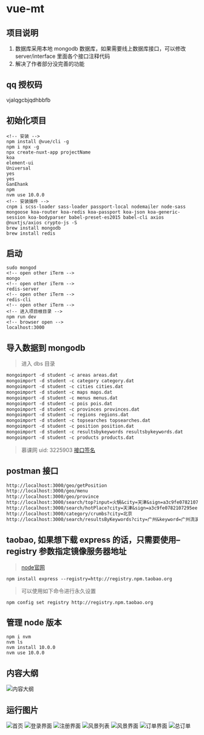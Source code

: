 # vue-mt

## 项目说明

1. 数据库采用本地 mongodb 数据库，如果需要线上数据库接口，可以修改 server/interface 里面各个接口注释代码
2. 解决了作者部分没完善的功能

## qq 授权码

vjalqgcbjqdhbbfb

## 初始化项目

```console
<!-- 安装 -->
npm install @vue/cli -g
npm i npx -g
npx create-nuxt-app projectName
koa
element-ui
Universal
yes
yes
GanEhank
npm
nvm use 10.0.0
<!-- 安装插件 -->
cnpm i scss-loader sass-loader passport-local nodemailer node-sass mongoose koa-router koa-redis koa-passport koa-json koa-generic-session koa-bodyparser babel-preset-es2015 babel-cli axios @nuxtjs/axios crypto-js -S
brew install mongodb
brew install redis
```

## 启动

```console
sudo mongod
<!-- open other iTerm -->
mongo
<!-- open other iTerm -->
redis-server
<!-- open other iTerm -->
redis-cli
<!-- open other iTerm -->
<!-- 进入项目根目录 -->
npm run dev
<!-- browser open -->
localhost:3000
```

## 导入数据到 mongodb

> 进入 dbs 目录

```md
mongoimport -d student -c areas areas.dat
mongoimport -d student -c category category.dat
mongoimport -d student -c cities cities.dat
mongoimport -d student -c maps maps.dat
mongoimport -d student -c menus menus.dat
mongoimport -d student -c pois pois.dat
mongoimport -d student -c provinces provinces.dat
mongoimport -d student -c regions regions.dat
mongoimport -d student -c topsearches topsearches.dat
mongoimport -d student -c position position.dat
mongoimport -d student -c resultsbykeywords resultsbykeywords.dat
mongoimport -d student -c products products.dat
```

> 慕课网 uid: 3225903
> [接口签名](http://cp-tools.cn/sign)

## postman 接口

```md
http://localhost:3000/geo/getPosition
http://localhost:3000/geo/menu
http://localhost:3000/geo/province
http://localhost:3000/search/top?input=火锅&city=天津&sign=a3c9fe0782107295ee9f1709edd15218
http://localhost:3000/search/hotPlace?city=天津&sign=a3c9fe0782107295ee9f1709edd15218
http://localhost:3000/category/crumbs?city=北京
http://localhost:3000/search/resultsByKeywords?city=广州&keyword=广州流溪河国家森林公园
```

## taobao, 如果想下载 express 的话，只需要使用–registry 参数指定镜像服务器地址

> [node官网](https://nodejs.org/en/)

```console
npm install express --registry=http://registry.npm.taobao.org
```

> 可以使用如下命令进行永久设置

```console
npm config set registry http://registry.npm.taobao.org
```

## 管理 node 版本

```console
npm i nvm
nvm ls
nvm install 10.0.0
nvm use 10.0.0
```

## 内容大纲

![内容大纲](https://i.loli.net/2018/12/30/5c28d153b9341.jpeg)

## 运行图片

![首页](https://i.loli.net/2019/01/10/5c37653fe976f.png)
![登录界面](https://i.loli.net/2018/12/26/5c23a34dbdea7.png)
![注册界面](https://i.loli.net/2018/12/26/5c23a366762d7.png)
![风景列表](https://i.loli.net/2018/12/26/5c23a37d382db.png)
![风景界面](https://i.loli.net/2019/01/10/5c37658f6a373.png)
![订单界面](https://i.loli.net/2019/01/10/5c3765d79b16b.png)
![总订单](https://i.loli.net/2019/01/11/5c376ca8b25ef.png)
